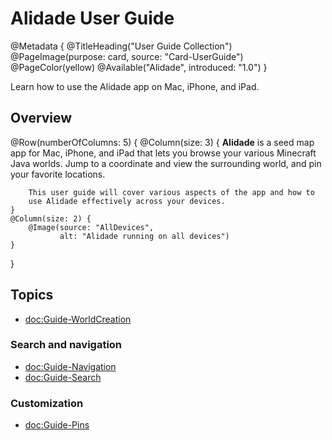 # Alidade User Guide

@Metadata {
    @TitleHeading("User Guide Collection")
    @PageImage(purpose: card, source: "Card-UserGuide")
    @PageColor(yellow)
    @Available("Alidade", introduced: "1.0")
}

Learn how to use the Alidade app on Mac, iPhone, and iPad.

## Overview

@Row(numberOfColumns: 5) {
    @Column(size: 3) {
        **Alidade** is a seed map app for Mac, iPhone, and iPad that lets
        you browse your various Minecraft Java worlds. Jump to a
        coordinate and view the surrounding world, and pin your favorite
        locations.

        This user guide will cover various aspects of the app and how to
        use Alidade effectively across your devices.
    }
    @Column(size: 2) {
        @Image(source: "AllDevices",
               alt: "Alidade running on all devices")
    }
}

## Topics

- <doc:Guide-WorldCreation>

### Search and navigation

- <doc:Guide-Navigation>
- <doc:Guide-Search>

### Customization

- <doc:Guide-Pins>
